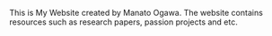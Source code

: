 This is My Website created by Manato Ogawa.
The website contains resources such as research papers, passion projects and etc.
